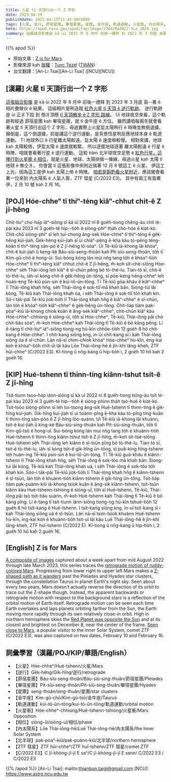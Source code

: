 ```yaml
---
title: 火星 tī 天頂行出一个 Z 字形
date: 2023-04-15
publishdate: 2023-04-15T11:45:00+0800
tags: [火星, 逆行, 昴宿星團, 畢宿星團, 星團, 金牛座, 軌道運動, 火星衝, 內太陽系, ZTF 彗星, C/2022 E3, 北半球, 相位]
hero: https://apod.nasa.gov/apod/fap/image/2304/Ma2022-3La_1024.jpg
summary: 這張組合影像是 kā ùi 2022 年 8 月中 前後一禮拜 到 2023 年 3 月底 翕著 ê 相片疊做伙 ê 結果。
---
```


{{% apod %}}

- 原始文章：[Z is for Mars](https://apod.nasa.gov/apod/ap230415.html)
- 影像來源 kah [版權][copyright]：[Tunc Tezel](http://www.twanight.org/tezel) ([TWAN](http://www.twanight.org/))
- 台文翻譯：[An-Li Tsai][An-Li Tsai] ([NCU][NCU])

## [漢羅] 火星 tī 天頂行出一个 Z 字形
[這張組合影像][A composite of images] 是 kā ùi 2022 年 8 月中 前後一禮拜 到 2023 年 3 月底 翕--著 ê 相片疊做伙 ê 結果。
這組相片是咧追蹤 [紅色火星 tī 天頂 ê 逆行軌跡][retrograde motion of ruddy-colored Mars]。
逆行軌跡是 ùi 正爿下跤 到 倒爿頂懸 [tī 天頂散步 ê Z 字形 路線][Z-shaped path as it wanders]。
Ùi 地球夜空來看，這个軌跡有經過 昴宿星團 kah 畢宿星團，就 tī 金牛座 ê 方位。
雖罔講咱每兩冬就會看著火星 tī 天頂行出這个 Z 字形，毋過實際上火星踅太陽咧行 ê 時陣並無倒退攄。
顛倒是，這个倒退攄，抑是講這个逆行運動，是背景恆星咧反應地球本身 ê 軌道運動。
Tī 地球外口 ê 行星離太陽較遠，踅太陽 ê 速度嘛較慢。
相對來講，地球 kah 太陽較倚，伊踅太陽 ê 速度就較緊。
所以逐擺地球逐著 離太陽較遠 ê 行星 ê 時陣，咱就會看著行星 ê 逆行運動。
這粒 tiàm 北半球夜空足懸 ê [紅色行星，這陣行到火星衝 ê 相位][Red Planet was opposite the Sun]，就是火星、地球、太陽排做一條線，毋過火星 kah 太陽 tī 地球 ê 無仝爿。
你會當 tī 這張影像中央附近揣著 12 月 8 號這工 ê 火星。
伊這工上光，因為這工是伊 kah 太陽上倚 ê 時陣。
[咱若是斟酌看火星附近][Seen close to Mars]，應該閣會看著一位來到 內太陽系 ê 人氣人客，ZTF 彗星 (C/2022 E3)。
其中有兩工有翕著伊，2 月 10 號 kah 2 月 16。

## [POJ] Hóe-chheⁿ tī thiⁿ-téng kiâⁿ-chhut chi̍t-ê Z jī-hêng
Chit-tiuⁿ cho͘-ha̍p iáⁿ-siōng sī kā ùi 2022 nî 8 goe̍h-tiong chêng-āu chi̍t lé-pài kàu 2023 nî 3 goe̍h-té hip--tio̍h ê siòng-phìⁿ tha̍h chò-hóe ê kiat-kó.
Chit-chō͘ siòng-phìⁿ sī leh tui-chong âng-sek Hóe-chheⁿ tī thiⁿ-téng ê ge̍k-hêng kúi-jiah.
Ge̍k-hêng kúi-jiah sī ùi chiàⁿ-pêng ē-kha kàu tò-pêng téng-koân tī thiⁿ-téng sàn-pò͘ ê Z jī-hêng lō͘-sòaⁿ.
Ùi Tē-kiû iā-khong lâi khòaⁿ, chit-ê kúi-jiah ū keng-kè Báu-siù-seng-thoân kah Pi̍t-siù-seng-thoân, to̍h tī Kim-gû-chō ê hong-ūi.
Sui-bóng kóng lán múi nn̄g tang to̍h ē khòaⁿ-tio̍h Hóe-chheⁿ tī thiⁿ-téng kiâⁿ chhut chit-ê Z jī-hêng, m̄-koh si̍t-chè-siōng Hóe-chheⁿ se̍h Thài-iông leh kiâⁿ ê sî-chūn pēng bô tò-thè-lu.
Tian-tò sī, chit-ê tò-thè-lu, ia̍h-sī kóng chit-ê ge̍k-hêng ūn-tōng, sī pōe-kéng hêng-chheⁿ leh hoán-èng Tē-kiû pún-sin ê kúi-tō-ūn-tōng.
Tī Tē-kiû gōa-kháu ê kiâⁿ-chheⁿ lī Thài-iông khah hn̄g, se̍h Thài-iông ê sok-tō͘ mā khah bān.
Siong-tùi lâi kóng, Tē-kiû kah Thài-iông khah óa, i se̍h Thài-iông ê sok-tō͘ to̍h khah kín.
Só͘-í ta̍k-pái Tē-kiû jiok-tio̍h lī Thài-iông khah hn̄g ê kiâⁿ-chheⁿ ê sî-chūn, lán to̍h ē khòaⁿ-tio̍h kiâⁿ-chheⁿ ê ge̍k-hêng ūn-tōng.
Chit-lia̍p tiàm pak-pòaⁿ-kiû iā-khong chiok koân ê âng-sek kiâⁿ-chheⁿ, chit-chūn kiâⁿ kàu Hóe-chheⁿ-chhiong ê siòng-ūi, to̍h sī Hóe-chheⁿ, Tē-kiû, Thài-iông pâi chò chi̍t-tiâu sòaⁿ, m̄-koh Hóe-chheⁿ kah Thài-iông tī Tē-kiû ê bô kāng pêng.
Lí ē-tàng tī chit-tiuⁿ iáⁿ-siōng tiong-ng hù-kīn chhōe-tio̍h 12 goe̍h 8 hō chit-kang ê Hóe-chheⁿ.
I chit-kang siōng kng, in-ūi chit-kang sī i kah Thài-iông siōng óa ê sî-chūn.
Lán nā-sī chim-chiok khòaⁿ Hóe-chheⁿ hù-kīn, èng-kai koh ē khòaⁿ-tio̍h chi̍t-ūi lâi kàu Lōe Thài-iông-hē ê jîn-khì lâng-kheh, ZTF hūi-chheⁿ (C/2022 E3).
Kî-tiong ū nn̄g-kang ū hip-tio̍h i, 2 goe̍h 10 hō kah 2 goe̍h 16.

## [KIP] Hué-tshenn tī thinn-tíng kiânn-tshut tsi̍t-ê Z jī-hîng
Tsit-tiunn tsoo-ha̍p iánn-siōng sī kā uì 2022 nî 8 gue̍h-tiong tsîng-āu tsi̍t lé-pài kàu 2023 nî 3 gue̍h-té hip--tio̍h ê siòng-phìnn tha̍h tsò-hué ê kiat-kó.
Tsit-tsōo siòng-phìnn sī leh tui-tsong âng-sik Hué-tshenn tī thinn-tíng ê gi̍k-hîng kuí-jiah.
Gi̍k-hîng kuí-jiah sī uì tsiànn-pîng ē-kha kàu tò-pîng tíng-kuân tī thinn-tíng sàn-pòo ê Z jī-hîng lōo-suànn.
Uì Tē-kiû iā-khong lâi khuànn, tsit-ê kuí-jiah ū king-kè Báu-siù-sing-thuân kah Pi̍t-siù-sing-thuân, to̍h tī Kim-gû-tsō ê hong-uī.
Sui-bóng kóng lán muí nn̄g tang to̍h ē khuànn-tio̍h Hué-tshenn tī thinn-tíng kiânn tshut tsit-ê Z jī-hîng, m̄-koh si̍t-tsè-siōng Hué-tshenn se̍h Thài-iông leh kiânn ê sî-tsūn pīng bô tò-thè-lu.
Tian-tò sī, tsit-ê tò-thè-lu, ia̍h-sī kóng tsit-ê gi̍k-hîng ūn-tōng, sī puē-kíng hîng-tshenn leh huán-ìng Tē-kiû pún-sin ê kuí-tō-ūn-tōng.
Tī Tē-kiû guā-kháu ê kiânn-tshenn lī Thài-iông khah hn̄g, se̍h Thài-iông ê sok-tōo mā khah bān.
Siong-tuì lâi kóng, Tē-kiû kah Thài-iông khah uá, i se̍h Thài-iông ê sok-tōo to̍h khah kín.
Sóo-í ta̍k-pái Tē-kiû jiok-tio̍h lī Thài-iông khah hn̄g ê kiânn-tshenn ê sî-tsūn, lán to̍h ē khuànn-tio̍h kiânn-tshenn ê gi̍k-hîng ūn-tōng.
Tsit-lia̍p tiàm pak-puànn-kiû iā-khong tsiok kuân ê âng-sik kiânn-tshenn, tsit-tsūn kiânn kàu Hué-tshenn-tshiong ê siòng-uī, to̍h sī Hué-tshenn, Tē-kiû, Thài-iông pâi tsò tsi̍t-tiâu suànn, m̄-koh Hué-tshenn kah Thài-iông tī Tē-kiû ê bô kāng pîng.
Lí ē-tàng tī tsit-tiunn iánn-siōng tiong-ng hù-kīn tshuē-tio̍h 12 gue̍h 8 hō tsit-kang ê Hué-tshenn.
I tsit-kang siōng kng, in-uī tsit-kang sī i kah Thài-iông siōng uá ê sî-tsūn.
Lán nā-sī tsim-tsiok khuànn Hué-tshenn hù-kīn, ìng-kai koh ē khuànn-tio̍h tsi̍t-uī lâi kàu Luē Thài-iông-hē ê jîn-khì lâng-kheh, ZTF huī-tshenn (C/2022 È).
Kî-tiong ū nn̄g-kang ū hip-tio̍h i, 2 gue̍h 10 hō kah 2 gue̍h 16.

## [English] Z is for Mars
[A composite of images][A composite of images] captured about a week apart from mid August 2022 through late March 2023, this series traces the [retrograde motion of ruddy-colored Mars][retrograde motion of ruddy-colored Mars].
Progressing from lower right to upper left Mars makes a [Z-shaped path as it wanders][Z-shaped path as it wanders] past the Pleiades and Hyades star clusters, through the constellation Taurus in planet Earth's night sky.
Seen about every two years, Mars doesn't actually reverse the direction of its orbit to trace out the Z-shape though.
Instead, the apparent backwards or retrograde motion with respect to the background stars is a reflection of the orbital motion of Earth itself.
Retrograde motion can be seen each time Earth overtakes and laps planets orbiting farther from the Sun, the Earth moving more rapidly through its own relatively close-in orbit.
High in northern hemisphere skies the [Red Planet was opposite the Sun][Red Planet was opposite the Sun] and at its closest and brightest on December 8, near the center of the frame.
[Seen close to Mars][Seen close to Mars], a popular visitor to the inner Solar System, comet ZTF (C/2022 E3), was also captured on two dates, February 10 and February 16.

## 詞彙學習（漢羅/POJ/KIP/華語/English）
- 【火星】Hóe-chheⁿ/Hué-tshenn/火星/Mars
- 【逆行】Ge̍k-hêng/Gi̍k-hîng/逆行/retrograde
- 【昴宿星團】Báu-siù-seng-thoân/Báu-siù-sing-thuân/昴宿星團/Pleiades
- 【畢宿星團】Pi̍t-siù-seng-thoân/Pi̍t-siù-sing-thuân/畢宿星團/Hyades
- 【星團】seng-thoân/sing-thuân/星團/star clusters
- 【金牛座】Kim-gû-chō/Kim-gû-tsō/金牛座/Taurus
- 【軌道運動】kúi-tō-ūn-tōng/kuí-tō-ūn-tōng/軌道運動/orbital motion
- 【火星衝】Hóe-chheⁿ-chhiong/Hué-tshenn-tshiong/火星衝/Mars Opposition
- 【相位】siòng-ūi/siòng-uī/相位/phase
- 【內太陽系】Lōe Thài-iông-hē/Luē Thài-iông-hē/內太陽系/the Inner Solar System
- 【北半球】pak-pòaⁿ-kiû/pak-puànn-kiû/北半球/northern hemisphere
- 【ZTF 彗星】ZTF hūi-chheⁿ/ZTF huī-tshenn/ZTF 彗星/comet ZTF
- 【C/2022 E3】C jī-khòng-jī-jī E saⁿ/C jī-khòng-jī-jī E sann/ C/2022 E3 / C/2022 E3

{{% /apod %}}
[An-Li Tsai]: mailto:thianbun.taigi@gmail.com
[NCU]: https://www.astro.ncu.edu.tw

[copyright]: https://apod.nasa.gov/apod/fap/lib/about_apod.html#srapply
[License]: https://creativecommons.org/licenses/by/2.0/

[A composite of images]:https://apod.nasa.gov/apod/image/2304/Ma2022-3La.jpg
[retrograde motion of ruddy-colored Mars]:https://mars.nasa.gov/all-about-mars/night-sky/retrograde/
[Z-shaped path as it wanders]:https://vimeo.com/813818095
[Red Planet was opposite the Sun]:https://apod.nasa.gov/apod/ap221215.html
[Seen close to Mars]:https://apod.nasa.gov/apod/ap230213.html

